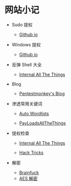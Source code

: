 # 网站小记

-  Sudo 提权


	- [Github io](https://gtfobins.github.io/)


- Windows 提权


	- [Github io](https://lolbas-project.github.io/)


- 反弹 Shell 大全


	- [Internal All The Things](https://swisskyrepo.github.io/InternalAllTheThings/cheatsheets/shell-bind-cheatsheet/#netcat-openbsd)


- Blog


  -  [Pentestmonkey's Blog](https://pentestmonkey.net/cheat-sheet/shells/reverse-shell-cheat-sheet)


- 渗透常用关键词


    - [Auto Wordlists](https://github.com/carlospolop/Auto_Wordlists)

	- [PayLoadsAllTheThings](https://github.com/swisskyrepo/PayloadsAllTheThings)


- 提权检查


	- [Internal All The Things](https://swisskyrepo.github.io/InternalAllTheThings/redteam/escalation/linux-privilege-escalation/#interesting-capabilities)
	
	- [Hack Tricks](https://book.hacktricks.wiki/en/linux-hardening/privilege-escalation/index.html)

-  解密

	- [Brainfuck](https://www.dcode.fr/brainfuck-language)
	- [AES 解密](https://www.sojson.com/encrypt_aes.html)
